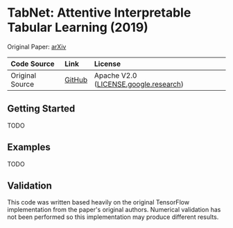 # TabNet: Attentive Interpretable Tabular Learning  (2019)


Original Paper: [arXiv](https://arxiv.org/pdf/1908.07442.pdf)

|Code Source|Link|License|
|:-|:-|:-|
| Original Source | [GitHub](https://github.com/google-research/google-research/tree/master/tabnet) | Apache V2.0 ([LICENSE.google.research](../licenses/LICENSE.google.research)) |



## Getting Started
TODO

## Examples
TODO


## Validation
This code was written based heavily on the original TensorFlow implementation
from the paper's original authors. Numerical validation has not been performed
so this implementation may produce different results.
